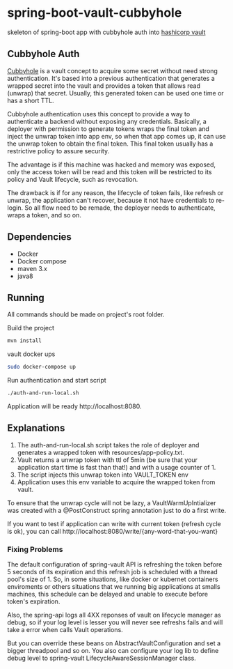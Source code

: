 # spring-boot-vault-cubbyhole
skeleton of spring-boot app with cubbyhole auth into [hashicorp vault](https://www.vaultproject.io/)

## Cubbyhole Auth
[Cubbyhole](https://www.vaultproject.io/api/secret/cubbyhole/index.html) is a vault concept to acquire some secret without need strong authentication. It's based into a previous authentication that generates a wrapped secret into the vault and provides a token that allows read (unwrap) that secret. Usually, this generated token can be used one time or has a short TTL.

Cubbyhole authentication uses this concept to provide a way to authenticate a backend without exposing any credentials. Basically, a deployer with permission to generate tokens wraps the final token and inject the unwrap token into app env, so when that app comes up, it can use the unwrap token to obtain the final token. This final token usually has a restrictive policy to assure security.

The advantage is if this machine was hacked and memory was exposed, only the access token will be read and this token will be restricted to its policy and Vault lifecycle, such as revocation.

The drawback is if for any reason, the lifecycle of token fails, like refresh or unwrap, the application can't recover, because it not have credentials to re-login. So all flow need to be remade, the deployer needs to authenticate, wraps a token, and so on.

## Dependencies
* Docker
* Docker compose
* maven 3.x
* java8

## Running
All commands should be made on project's root folder. 

Build the project
```bash
mvn install
```

vault docker ups
```bash
sudo docker-compose up
```

Run authentication and start script 
```bash
./auth-and-run-local.sh
```

Application will be ready http://localhost:8080.

## Explanations
1. The auth-and-run-local.sh script takes the role of deployer and generates a wrapped token with resources/app-policy.txt. 
2. Vault returns a unwrap token with ttl of 5min (be sure that your application start time is fast than that!) and with a usage counter of 1.
3. The script injects this unwrap token into VAULT_TOKEN env
4. Application uses this env variable to acquire the wrapped token from vault.

To ensure that the unwrap cycle will not be lazy, a VaultWarmUpIntializer was created with a @PostConstruct spring annotation just to do a first write.

If you want to test if application can write with current token (refresh cycle is ok), you can call http://localhost:8080/write/{any-word-that-you-want}

### Fixing Problems
The default configuration of spring-vault API is refreshing the token before 5 seconds of its expiration and this refresh job is scheduled with a thread pool's size of 1.
So, in some situations, like docker or kubernet containers enviroments or others situations that we running big applications at smalls machines, this schedule can be delayed and unable to execute before token's expiration.

Also, the spring-api logs all 4XX reponses of vault on lifecycle manager as debug, so if your log level is lesser you will never see refreshs fails and will take a error when calls Vault operations.

But you can override these beans on AbstractVaultConfiguration and set a bigger threadpool and so on. You also can configure your log lib to define debug level to spring-vault LifecycleAwareSessionManager class.

